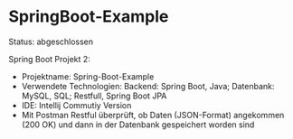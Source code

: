 # SpringBoot-Example
Status: abgeschlossen

Spring Boot Projekt 2:
- Projektname: Spring-Boot-Example
- Verwendete Technologien: Backend: Spring Boot, Java; Datenbank: MySQL, SQL; Restfull, Spring Boot JPA
- IDE: Intellij Commutiy Version
- Mit Postman Restful überprüft, ob Daten (JSON-Format) angekommen (200 OK) und dann in der Datenbank gespeichert worden sind
